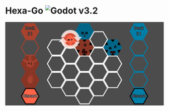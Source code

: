 # Hexa-Go ![Godot v3.2](https://img.shields.io/badge/godot-v3.2-%23478cbf)

![Hexa-Go screenshot](images/screenshot.jpg)
